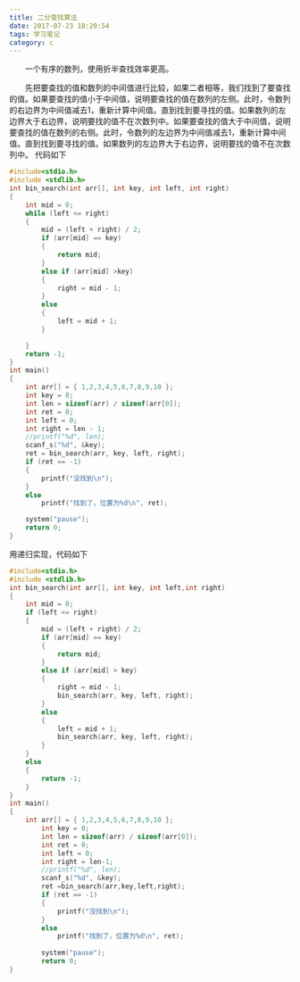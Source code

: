 ```yaml
---
title: 二分查找算法
date: 2017-07-23 18:20:54
tags: 学习笔记
category: c
---
```

&emsp;&emsp;一个有序的数列，使用折半查找效率更高。
<!--more-->
&emsp;&emsp;先把要查找的值和数列的中间值进行比较，如果二者相等，我们找到了要查找的值。如果要查找的值小于中间值，说明要查找的值在数列的左侧。此时，令数列的右边界为中间值减去1，重新计算中间值。直到找到要寻找的值。如果数列的左边界大于右边界，说明要找的值不在次数列中。如果要查找的值大于中间值，说明要查找的值在数列的右侧。此时，令数列的左边界为中间值减去1，重新计算中间值。直到找到要寻找的值。如果数列的左边界大于右边界，说明要找的值不在次数列中。
代码如下
```c 
#include<stdio.h>
#include <stdlib.h>
int bin_search(int arr[], int key, int left, int right)
{
	int mid = 0;
	while (left <= right)
	{
		mid = (left + right) / 2;
		if (arr[mid] == key)
		{
			return mid;
		}
		else if (arr[mid] >key)
		{
			right = mid - 1;
		}
		else
		{
			left = mid + 1;
		}

	}
	return -1;
}
int main()
{
	int arr[] = { 1,2,3,4,5,6,7,8,9,10 };
	int key = 0;
	int len = sizeof(arr) / sizeof(arr[0]);
	int ret = 0;
	int left = 0;
	int right = len - 1;
	//printf("%d", len);
	scanf_s("%d", &key);
	ret = bin_search(arr, key, left, right);
	if (ret == -1)
	{
		printf("没找到\n");
	}
	else
		printf("找到了，位置为%d\n", ret);

	system("pause");
	return 0;
}
```
用递归实现，代码如下
```c 
#include<stdio.h>
#include <stdlib.h>
int bin_search(int arr[], int key, int left,int right)
{
	int mid = 0;
	if (left <= right)
	{
		mid = (left + right) / 2;
		if (arr[mid] == key)
		{
			return mid;
		}
		else if (arr[mid] > key)
		{
			right = mid - 1;
			bin_search(arr, key, left, right);
		}
		else
		{
			left = mid + 1;
			bin_search(arr, key, left, right);
		}
	}
	else
	{
		return -1;
	}
}
int main()
{
	int arr[] = { 1,2,3,4,5,6,7,8,9,10 };
		int key = 0;
		int len = sizeof(arr) / sizeof(arr[0]);
		int ret = 0;
		int left = 0;
		int right = len-1;
		//printf("%d", len);
		scanf_s("%d", &key);
		ret =bin_search(arr,key,left,right);
		if (ret == -1)
		{
			printf("没找到\n");
		}
		else
			printf("找到了，位置为%d\n", ret);
		
		system("pause");
		return 0;
}
```